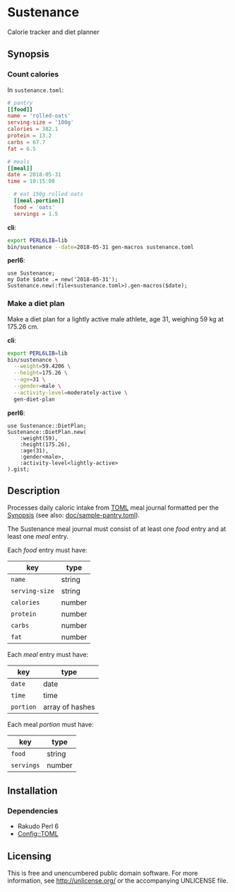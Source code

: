 # Sustenance

Calorie tracker and diet planner

## Synopsis

### Count calories

In `sustenance.toml`:

```toml
# pantry
[[food]]
name = 'rolled-oats'
serving-size = '100g'
calories = 382.1
protein = 13.2
carbs = 67.7
fat = 6.5

# meals
[[meal]]
date = 2018-05-31
time = 10:15:00

  # eat 150g rolled oats
  [[meal.portion]]
  food = 'oats'
  servings = 1.5
```

**cli**:

```sh
export PERL6LIB=lib
bin/sustenance --date=2018-05-31 gen-macros sustenance.toml
```

**perl6**:

```perl6
use Sustenance;
my Date $date .= new('2018-05-31');
Sustenance.new(:file<sustenance.toml>).gen-macros($date);
```

### Make a diet plan

Make a diet plan for a lightly active male athlete, age 31, weighing 59
kg at 175.26 cm.

**cli**:

```sh
export PERL6LIB=lib
bin/sustenance \
  --weight=59.4206 \
  --height=175.26 \
  --age=31 \
  --gender=male \
  --activity-level=moderately-active \
  gen-diet-plan
```

**perl6**:

```perl6
use Sustenance::DietPlan;
Sustenance::DietPlan.new(
    :weight(59),
    :height(175.26),
    :age(31),
    :gender<male>,
    :activity-level<lightly-active>
).gist;
```

## Description

Processes daily caloric intake from [TOML][TOML] meal
journal formatted per the [Synopsis](#Synopsis) (see also:
[doc/sample-pantry.toml](doc/sample-pantry.toml)).

The Sustenance meal journal must consist of at least one *food* entry
and at least one *meal* entry.

Each *food* entry must have:

key            | type
---            | ---
`name`         | string
`serving-size` | string
`calories`     | number
`protein`      | number
`carbs`        | number
`fat`          | number

Each *meal* entry must have:

key       | type
---       | ---
`date`    | date
`time`    | time
`portion` | array of hashes

Each meal *portion* must have:

key        | type
---        | ---
`food`     | string
`servings` | number

## Installation

### Dependencies

- Rakudo Perl 6
- [Config::TOML][Config::TOML]

## Licensing

This is free and unencumbered public domain software. For more
information, see http://unlicense.org/ or the accompanying UNLICENSE file.

[Config::TOML]: https://github.com/atweiden/config-toml
[TOML]: https://github.com/toml-lang/toml
